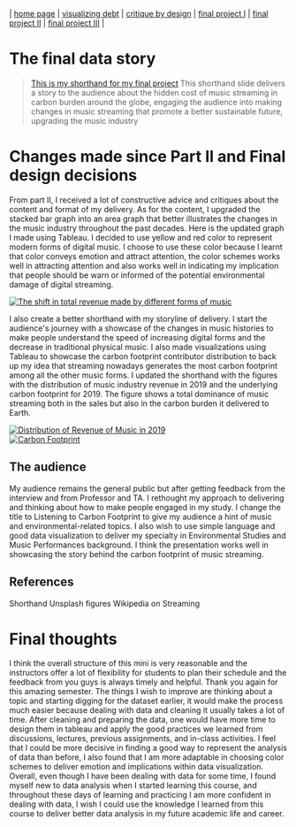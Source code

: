 | [home page](https://yuchengtaka.github.io/Portfolio/) | [visualizing debt](dataviz2.md) | [critique by design](Assignment34.md) | [final project I](Final_Project_Yucheng.md) | [final project II](Final_Project_Part2_Yucheng.md) | [final project III](Final_Project_Part3_Yucheng.md) |

# The final data story
> [This is my shorthand for my final project](https://preview.shorthand.com/2LYrpiANUbefEVDL)
This shorthand slide delivers a story to the audience about the hidden cost of music streaming in carbon burden around the globe, engaging the audience into making changes in music streaming that promote a better sustainable future, upgrading the music industry


# Changes made since Part II and Final design decisions
From part II, I received a lot of constructive advice and critiques about the content and format of my delivery. As for the content, I upgraded the stacked bar graph into an area graph that better illustrates the changes in the music industry throughout the past decades. Here is the updated graph I made using Tableau. I decided to use yellow and red color to represent modern forms of digital music. I choose to use these color because I learnt that color conveys emotion and attract attention, the color schemes works well in attracting attention and also works well in indicating my implication that people should be warn or informed of the potential environmental damage of digital streaming. 

<div class='tableauPlaceholder' id='viz1709373805120' style='position: relative'><noscript><a href='#'><img alt='The shift in total revenue made by different forms of music ' src='https:&#47;&#47;public.tableau.com&#47;static&#47;images&#47;Mu&#47;MusicRevenue_17091433062410&#47;Sheet8&#47;1_rss.png' style='border: none' /></a></noscript><object class='tableauViz'  style='display:none;'><param name='host_url' value='https%3A%2F%2Fpublic.tableau.com%2F' /> <param name='embed_code_version' value='3' /> <param name='site_root' value='' /><param name='name' value='MusicRevenue_17091433062410&#47;Sheet8' /><param name='tabs' value='no' /><param name='toolbar' value='yes' /><param name='static_image' value='https:&#47;&#47;public.tableau.com&#47;static&#47;images&#47;Mu&#47;MusicRevenue_17091433062410&#47;Sheet8&#47;1.png' /> <param name='animate_transition' value='yes' /><param name='display_static_image' value='yes' /><param name='display_spinner' value='yes' /><param name='display_overlay' value='yes' /><param name='display_count' value='yes' /><param name='language' value='en-US' /><param name='filter' value='publish=yes' /></object></div>     

<script type='text/javascript'>                    
 var divElement = document.getElementById('viz1709373805120');                    
 var vizElement = divElement.getElementsByTagName('object')[0];                    
 vizElement.style.width='100%';vizElement.style.height=(divElement.offsetWidth*0.75)+'px';                    
 var scriptElement = document.createElement('script');                    
 scriptElement.src = 'https://public.tableau.com/javascripts/api/viz_v1.js';                    
 vizElement.parentNode.insertBefore(scriptElement, vizElement);                
</script>

I also create a better shorthand with my storyline of delivery. I start the audience's journey with a showcase of the changes in music histories to make people understand the speed of increasing digital forms and the decrease in traditional physical music. I also made visualizations using Tableau to showcase the carbon footprint contributor distribution to back up my idea that streaming nowadays generates the most carbon footprint among all the other music forms. I updated the shorthand with the figures with the distribution of music industry revenue in 2019 and the underlying carbon footprint for 2019. The figure shows a total dominance of music streaming both in the sales but also in the carbon burden it delivered to Earth. 

<div class='tableauPlaceholder' id='viz1709375753582' style='position: relative'><noscript><a href='#'><img alt='Distribution of Revenue of Music in 2019 ' src='https:&#47;&#47;public.tableau.com&#47;static&#47;images&#47;Mu&#47;MusicRevenue2019&#47;Sheet11&#47;1_rss.png' style='border: none' /></a></noscript><object class='tableauViz'  style='display:none;'><param name='host_url' value='https%3A%2F%2Fpublic.tableau.com%2F' /> <param name='embed_code_version' value='3' /> <param name='site_root' value='' /><param name='name' value='MusicRevenue2019&#47;Sheet11' /><param name='tabs' value='no' /><param name='toolbar' value='yes' /><param name='static_image' value='https:&#47;&#47;public.tableau.com&#47;static&#47;images&#47;Mu&#47;MusicRevenue2019&#47;Sheet11&#47;1.png' /> <param name='animate_transition' value='yes' /><param name='display_static_image' value='yes' /><param name='display_spinner' value='yes' /><param name='display_overlay' value='yes' /><param name='display_count' value='yes' /><param name='language' value='en-US' /><param name='filter' value='publish=yes' /></object></div>                
<script type='text/javascript'>                    
 var divElement = document.getElementById('viz1709375753582');                    
 var vizElement = divElement.getElementsByTagName('object')[0];                    
 vizElement.style.width='100%';vizElement.style.height=(divElement.offsetWidth*0.75)+'px';                    
 var scriptElement = document.createElement('script');                    
 scriptElement.src = 'https://public.tableau.com/javascripts/api/viz_v1.js';                    
 vizElement.parentNode.insertBefore(scriptElement, vizElement);                
</script>

<div class='tableauPlaceholder' id='viz1709375916929' style='position: relative'><noscript><a href='#'><img alt='Carbon Footprint ' src='https:&#47;&#47;public.tableau.com&#47;static&#47;images&#47;Mu&#47;MusicCO2&#47;Sheet14&#47;1_rss.png' style='border: none' /></a></noscript><object class='tableauViz'  style='display:none;'><param name='host_url' value='https%3A%2F%2Fpublic.tableau.com%2F' /> <param name='embed_code_version' value='3' /> <param name='site_root' value='' /><param name='name' value='MusicCO2&#47;Sheet14' /><param name='tabs' value='no' /><param name='toolbar' value='yes' /><param name='static_image' value='https:&#47;&#47;public.tableau.com&#47;static&#47;images&#47;Mu&#47;MusicCO2&#47;Sheet14&#47;1.png' /> <param name='animate_transition' value='yes' /><param name='display_static_image' value='yes' /><param name='display_spinner' value='yes' /><param name='display_overlay' value='yes' /><param name='display_count' value='yes' /><param name='language' value='en-US' /><param name='filter' value='publish=yes' /></object></div>                
<script type='text/javascript'>                    
 var divElement = document.getElementById('viz1709375916929');                    
 var vizElement = divElement.getElementsByTagName('object')[0];                    
 vizElement.style.width='100%';vizElement.style.height=(divElement.offsetWidth*0.75)+'px';                    
 var scriptElement = document.createElement('script');                    
 scriptElement.src = 'https://public.tableau.com/javascripts/api/viz_v1.js';                    
 vizElement.parentNode.insertBefore(scriptElement, vizElement);                
</script>

## The audience
My audience remains the general public but after getting feedback from the interview and from Professor and TA. I rethought my approach to delivering and thinking about how to make people engaged in my study. I change the title to Listening to Carbon Footprint to give my audience a hint of music and environmental-related topics. I also wish to use simple language and good data visualization to deliver my specialty in Environmental Studies and Music Performances background. I think the presentation works well in showcasing the story behind the carbon footprint of music streaming. 



## References
Shorthand Unsplash figures
Wikipedia on Streaming


# Final thoughts
I think the overall structure of this mini is very reasonable and the instructors offer a lot of flexibility for students to plan their schedule and the feedback from you guys is always timely and helpful. Thank you again for this amazing semester. 
The things I wish to improve are thinking about a topic and starting digging for the dataset earlier, it would make the process much easier because dealing with data and cleaning it usually takes a lot of time. After cleaning and preparing the data, one would have more time to design them in tableau and apply the good practices we learned from discussions, lectures, previous assignments, and in-class activities. I feel that I could be more decisive in finding a good way to represent the analysis of data than before, I also found that I am more adaptable in choosing color schemes to deliver emotion and implications within data visualization. Overall, even though I have been dealing with data for some time, I found myself new to data analysis when I started learning this course, and throughout these days of learning and practicing I am more confident in dealing with data, I wish I could use the knowledge I learned from this course to deliver better data analysis in my future academic life and career. 

